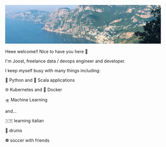 ![amalfi coast 2018](https://raw.githubusercontent.com/JWDobken/JWDobken/master/0.jpg)

Heee welcome!! Nice to have you here 👋

I'm Joost, freelance data / devops engineer and developer.

I keep myself busy with many things including:

🐍 Python and 🎹 Scala applications

🌐 Kubernetes and 🐳 Docker

🛸 Machine Learning

and...

🇮🇹 learning italian

🥁 drums

⚽ soccer with friends
